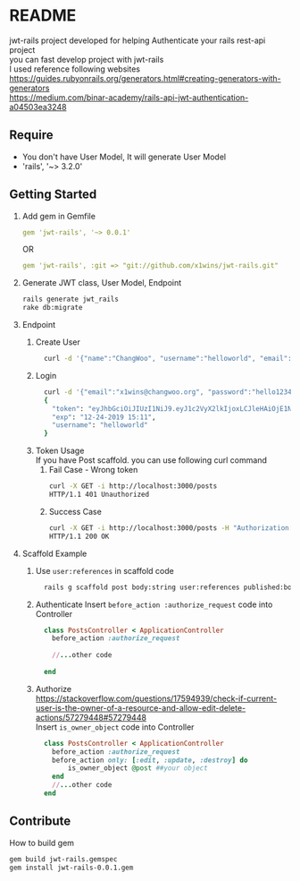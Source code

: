 # README
jwt-rails project developed for helping Authenticate your rails rest-api project<br/>
you can fast develop project with jwt-rails<br/>
I used reference following websites<br/>
https://guides.rubyonrails.org/generators.html#creating-generators-with-generators <br/>
https://medium.com/binar-academy/rails-api-jwt-authentication-a04503ea3248 <br/>

## Require
* You don't have User Model, It will generate User Model
* 'rails', '~> 3.2.0'

## Getting Started
1. Add gem in Gemfile
    ```yaml
    gem 'jwt-rails', '~> 0.0.1'
    ```
    OR
    ```yaml
    gem 'jwt-rails', :git => "git://github.com/x1wins/jwt-rails.git"
    ```

2. Generate JWT class, User Model, Endpoint
    ```bash
    rails generate jwt_rails
    rake db:migrate
    ```

3. Endpoint
    1. Create User
        ```bash
          curl -d '{"name":"ChangWoo", "username":"helloworld", "email":"x1wins@changwoo.org", "password":"hello1234", "password_confirmation":"hello1234"}' -H "Content-Type: application/json" -X POST -i http://localhost:3000/users
        ```
    2. Login
        ```bash
          curl -d '{"email":"x1wins@changwoo.org", "password":"hello1234"}' -H "Content-Type: application/json" -X POST http://localhost:3000/auth/login | jq
          {
            "token": "eyJhbGciOiJIUzI1NiJ9.eyJ1c2VyX2lkIjoxLCJleHAiOjE1NzcyMjkwOTl9.an-cp7gWzEuufwvWPo3SFXzpxL_G1wvNpm6g7W_gdQU",
            "exp": "12-24-2019 15:11",
            "username": "helloworld"
          }
        ```
    3. Token Usage <br/>
        If you have Post scaffold. you can use following curl command 
        1. Fail Case - Wrong token
            ```bash
            curl -X GET -i http://localhost:3000/posts
            HTTP/1.1 401 Unauthorized
            ```
        2. Success Case
            ```bash
            curl -X GET -i http://localhost:3000/posts -H "Authorization: Bearer eyJhbGciOiJIUzI1NiJ9.eyJ1c2VyX2lkIjoxLCJleHAiOjE1NzcyMjkwOTl9.an-cp7gWzEuufwvWPo3SFXzpxL_G1wvNpm6g7W_gdQU"
            HTTP/1.1 200 OK
            ```
    
4. Scaffold Example 
    1. Use ```user:references``` in scaffold code 
        ```bash
          rails g scaffold post body:string user:references published:boolean
        ```
    2. Authenticate 
        Insert ```before_action :authorize_request``` code into Controller
        ```ruby
          class PostsController < ApplicationController
            before_action :authorize_request
            
            //...other code
            
          end
        ```
    3. Authorize <br/>
        https://stackoverflow.com/questions/17594939/check-if-current-user-is-the-owner-of-a-resource-and-allow-edit-delete-actions/57279448#57279448 <br/>
        Insert ```is_owner_object``` code into Controller
        ```ruby
          class PostsController < ApplicationController
            before_action :authorize_request
            before_action only: [:edit, :update, :destroy] do
                is_owner_object @post ##your object
            end
            //...other code
          end
        ```
        

## Contribute
How to build gem
```bash
gem build jwt-rails.gemspec
gem install jwt-rails-0.0.1.gem
```
